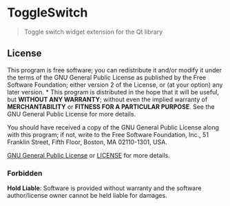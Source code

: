 # ToggleSwitch

> Toggle switch widget extension for the Qt library

## License

This program is free software; you can redistribute it and/or modify
it under the terms of the GNU General Public License as published by
the Free Software Foundation; either version 2 of the License, or
(at your option) any later version.
 * 
This program is distributed in the hope that it will be useful,
but **WITHOUT ANY WARRANTY**; without even the implied warranty of
**MERCHANTABILITY** or **FITNESS FOR A PARTICULAR PURPOSE**.  See the
GNU General Public License for more details.
 
You should have received a copy of the GNU General Public License
along with this program; if not, write to the Free Software
Foundation, Inc., 51 Franklin Street, Fifth Floor, Boston,
MA 02110-1301, USA.

[GNU General Public License](http://www.gnu.org/licenses/gpl.html) or [LICENSE](LICENSE) for
more details.

### Forbidden

**Hold Liable**: Software is provided without warranty and the software
author/license owner cannot be held liable for damages.
